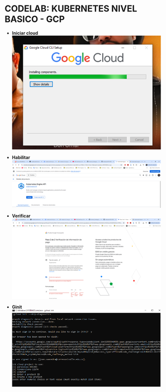 # CODELAB: KUBERNETES NIVEL BASICO - GCP

- **Iniciar cloud**  
  ![Cloud- Crear ](./Imagenes/Cloud1.PNG)

- **Habilitar**  
  ![kUBERNETES - Crear ](./Imagenes/cloud2.PNG)

- **Verificar**  
  ![Cloud - Verificacion](./Imagenes/cloud3.PNG)

- **Ginit**  
  ![Consola - Crear](./Imagenes/cloud4.PNG)


